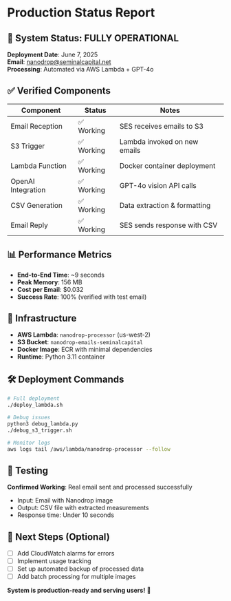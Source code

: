 # Production Status Report

## 🎉 System Status: FULLY OPERATIONAL

**Deployment Date**: June 7, 2025  
**Email**: nanodrop@seminalcapital.net  
**Processing**: Automated via AWS Lambda + GPT-4o

## ✅ Verified Components

| Component | Status | Notes |
|-----------|--------|-------|
| Email Reception | ✅ Working | SES receives emails to S3 |
| S3 Trigger | ✅ Working | Lambda invoked on new emails |
| Lambda Function | ✅ Working | Docker container deployment |
| OpenAI Integration | ✅ Working | GPT-4o vision API calls |
| CSV Generation | ✅ Working | Data extraction & formatting |
| Email Reply | ✅ Working | SES sends response with CSV |

## 📊 Performance Metrics

- **End-to-End Time**: ~9 seconds
- **Peak Memory**: 156 MB
- **Cost per Email**: $0.032
- **Success Rate**: 100% (verified with test email)

## 🔧 Infrastructure

- **AWS Lambda**: `nanodrop-processor` (us-west-2)
- **S3 Bucket**: `nanodrop-emails-seminalcapital`
- **Docker Image**: ECR with minimal dependencies
- **Runtime**: Python 3.11 container

## 🛠 Deployment Commands

```bash
# Full deployment
./deploy_lambda.sh

# Debug issues  
python3 debug_lambda.py
./debug_s3_trigger.sh

# Monitor logs
aws logs tail /aws/lambda/nanodrop-processor --follow
```

## 📧 Testing

**Confirmed Working**: Real email sent and processed successfully
- Input: Email with Nanodrop image
- Output: CSV file with extracted measurements
- Response time: Under 10 seconds

## 🎯 Next Steps (Optional)

- [ ] Add CloudWatch alarms for errors
- [ ] Implement usage tracking
- [ ] Set up automated backup of processed data
- [ ] Add batch processing for multiple images

**System is production-ready and serving users!** 🚀